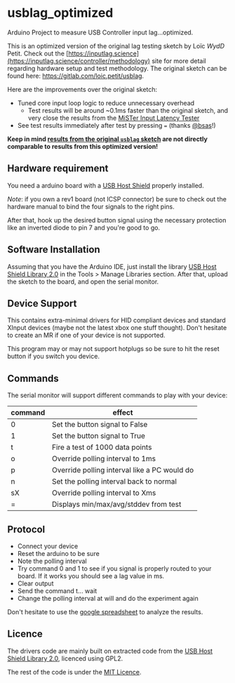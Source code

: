 # usblag_optimized

Arduino Project to measure USB Controller input lag...optimized.

This is an optimized version of the original lag testing sketch by Loïc *WydD* Petit. Check out the [https://inputlag.science](https://inputlag.science/controller/methodology) site for more detail regarding hardware setup and test methodology. The original sketch can be found here: https://gitlab.com/loic.petit/usblag.

Here are the improvements over the original sketch:

* Tuned core input loop logic to reduce unnecessary overhead
  * Test results will be around ~0.1ms faster than the original sketch, and very close the results from the [MiSTer Input Latency Tester](https://github.com/misteraddons/inputlatency)
* See test results immediately after test by pressing `=` (thanks [@bsas](https://github.com/bsas)!)

**Keep in mind [results from the original `usblag` sketch](https://inputlag.science/controller/results) are not directly comparable to results from this optimized version!**

## Hardware requirement

You need a arduino board with a [USB Host Shield](https://github.com/felis/USB_Host_Shield_2.0) properly installed.

_Note_: if you own a rev1 board (not ICSP connector) be sure to check out the hardware manual to bind the four signals to the right pins.

After that, hook up the desired button signal using the necessary protection like an inverted diode to pin 7 and you're good to go.

## Software Installation

Assuming that you have the Arduino IDE, just install the library [USB Host Shield Library 2.0](https://github.com/felis/USB_Host_Shield_2.0)
in the Tools > Manage Libraries section. After that, upload the sketch to the board, and open the serial monitor.

## Device Support
This contains extra-minimal drivers for HID compliant devices and standard XInput devices (maybe not the latest xbox one stuff thought). Don't hesitate to create an MR if one of your device is not supported.

This program may or may not support hotplugs so be sure to hit the reset button if you switch you device.

## Commands
The serial monitor will support different commands to play with your device:

| command | effect |
| ------ | ------ |
| 0 | Set the button signal to False |
| 1 | Set the button signal to True |
| t | Fire a test of 1000 data points |
| o | Override polling interval to 1ms |
| p | Override polling interval like a PC would do |
| n | Set the polling interval back to normal |
| sX | Override polling interval to Xms |
| = | Displays min/max/avg/stddev from test |

## Protocol

* Connect your device
* Reset the arduino to be sure
* Note the polling interval
* Try command 0 and 1 to see if you signal is properly routed to your board. If it works you should see a lag value in ms.
* Clear output
* Send the command t... wait
* Change the polling interval at will and do the experiment again
 
Don't hesitate to use the [google spreadsheet](https://docs.google.com/spreadsheets/d/1kG7k6A1OHC0YIzG-KFlUMSfKDR1uYCY3-1D4dpXatsc/edit?usp=sharing) to analyze the results.

## Licence
The drivers code are mainly built on extracted code from the [USB Host Shield Library 2.0](https://github.com/felis/USB_Host_Shield_2.0), licenced using GPL2.

The rest of the code is under the [MIT Licence](LICENSE).
